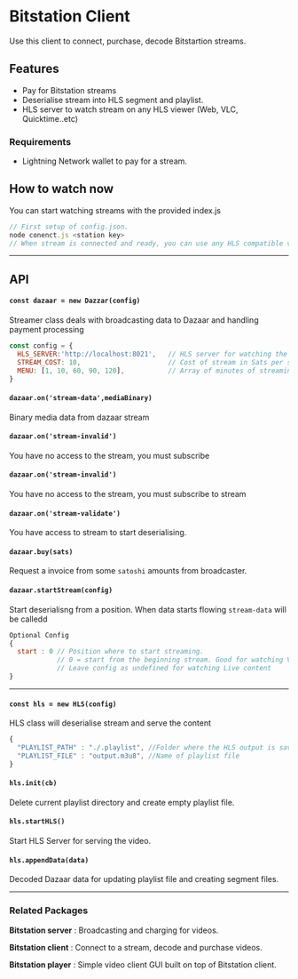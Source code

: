 # Bitstation Client

Use this client to connect, purchase, decode Bitstartion streams.

## Features

* Pay for Bitstation streams
* Deserialise stream into HLS segment and playlist.
* HLS server to watch stream on any HLS viewer (Web, VLC, Quicktime..etc)


### Requirements

* Lightning Network wallet to pay for a stream.

## How to watch  now
You can start watching streams with the provided index.js
```js
// First setup of config.json.
node conenct.js <station key>
// When stream is connected and ready, you can use any HLS compatible video player to start watching stream.

```


---
## API


#### `const dazaar = new Dazzar(config)`
Streamer class deals with broadcasting data to Dazaar and handling payment processing
``` js
const config = {
  HLS_SERVER:'http://localhost:8021',   // HLS server for watching the stream
  STREAM_COST: 10,                      // Cost of stream in Sats per second  (Get this value from broadcaster)
  MENU: [1, 10, 60, 90, 120],           // Array of minutes of streaming you want to pay for
}

```

#### `dazaar.on('stream-data',mediaBinary)`
Binary media data from dazaar stream

#### `dazaar.on('stream-invalid')`
You have no access to the stream, you must subscribe

#### `dazaar.on('stream-invalid')`
You have no access to the stream, you must subscribe to stream

#### `dazaar.on('stream-validate')`
You have access to stream to start deserialising.

#### `dazaar.buy(sats)`
Request a invoice from some `satoshi` amounts from broadcaster.

#### `dazaar.startStream(config)`
Start deserialisng from a position. When data starts flowing `stream-data` will be calledd

``` js
Optional Config 
{
  start : 0 // Position where to start streaming.  
            // 0 = start from the beginning stream. Good for watching VOD content.
            // Leave config as undefined for watching Live content
}
```

----

#### `const hls = new HLS(config)`
HLS class will deserialise stream and serve the content
``` js
{
  "PLAYLIST_PATH" : "./.playlist", //Folder where the HLS output is saved
  "PLAYLIST_FILE" : "output.m3u8", //Name of playlist file
}
```

#### `hls.init(cb)`
Delete current playlist directory and create empty playlist file.

#### `hls.startHLS()`
Start HLS Server for serving the video.

#### `hls.appendData(data)`
Decoded Dazaar data for updating playlist file and creating segment files.

-----
### Related Packages
**Bitstation server**   : Broadcasting and charging for videos.

**Bitstation client**   : Connect to a stream, decode and purchase videos.

**Bitstation player**   : Simple video client GUI built on top of Bitstation client.
